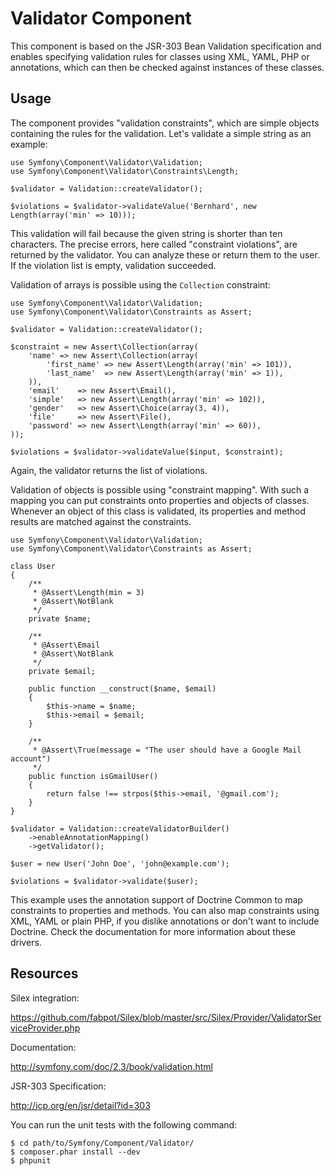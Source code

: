 Validator Component
===================

This component is based on the JSR-303 Bean Validation specification and
enables specifying validation rules for classes using XML, YAML, PHP or
annotations, which can then be checked against instances of these classes.

Usage
-----

The component provides "validation constraints", which are simple objects
containing the rules for the validation. Let's validate a simple string
as an example:

    use Symfony\Component\Validator\Validation;
    use Symfony\Component\Validator\Constraints\Length;

    $validator = Validation::createValidator();

    $violations = $validator->validateValue('Bernhard', new Length(array('min' => 10)));

This validation will fail because the given string is shorter than ten
characters. The precise errors, here called "constraint violations",  are
returned by the validator. You can analyze these or return them to the user.
If the violation list is empty, validation succeeded.

Validation of arrays is possible using the `Collection` constraint:

    use Symfony\Component\Validator\Validation;
    use Symfony\Component\Validator\Constraints as Assert;

    $validator = Validation::createValidator();

    $constraint = new Assert\Collection(array(
        'name' => new Assert\Collection(array(
            'first_name' => new Assert\Length(array('min' => 101)),
            'last_name'  => new Assert\Length(array('min' => 1)),
        )),
        'email'    => new Assert\Email(),
        'simple'   => new Assert\Length(array('min' => 102)),
        'gender'   => new Assert\Choice(array(3, 4)),
        'file'     => new Assert\File(),
        'password' => new Assert\Length(array('min' => 60)),
    ));

    $violations = $validator->validateValue($input, $constraint);

Again, the validator returns the list of violations.

Validation of objects is possible using "constraint mapping". With such
a mapping you can put constraints onto properties and objects of classes.
Whenever an object of this class is validated, its properties and
method results are matched against the constraints.

    use Symfony\Component\Validator\Validation;
    use Symfony\Component\Validator\Constraints as Assert;

    class User
    {
        /**
         * @Assert\Length(min = 3)
         * @Assert\NotBlank
         */
        private $name;

        /**
         * @Assert\Email
         * @Assert\NotBlank
         */
        private $email;

        public function __construct($name, $email)
        {
            $this->name = $name;
            $this->email = $email;
        }

        /**
         * @Assert\True(message = "The user should have a Google Mail account")
         */
        public function isGmailUser()
        {
            return false !== strpos($this->email, '@gmail.com');
        }
    }

    $validator = Validation::createValidatorBuilder()
        ->enableAnnotationMapping()
        ->getValidator();

    $user = new User('John Doe', 'john@example.com');

    $violations = $validator->validate($user);

This example uses the annotation support of Doctrine Common to
map constraints to properties and methods. You can also map constraints
using XML, YAML or plain PHP, if you dislike annotations or don't want
to include Doctrine. Check the documentation for more information about
these drivers.

Resources
---------

Silex integration:

https://github.com/fabpot/Silex/blob/master/src/Silex/Provider/ValidatorServiceProvider.php

Documentation:

http://symfony.com/doc/2.3/book/validation.html

JSR-303 Specification:

http://jcp.org/en/jsr/detail?id=303

You can run the unit tests with the following command:

    $ cd path/to/Symfony/Component/Validator/
    $ composer.phar install --dev
    $ phpunit
